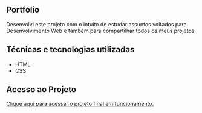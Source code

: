 ## Portfólio
Desenvolvi este projeto com o intuito de estudar assuntos voltados para Desenvolvimento Web e também para compartilhar todos os meus projetos.

## Técnicas e tecnologias utilizadas

* HTML
* CSS

## Acesso ao Projeto
[Clique aqui para acessar o projeto final em funcionamento.](https://portfolio-one-eosin.vercel.app/)
